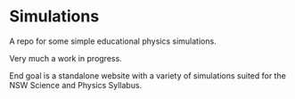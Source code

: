 # Simulations

A repo for some simple educational physics simulations.  

Very much a work in progress.

End goal is a standalone website with a variety of simulations suited for the NSW Science and Physics Syllabus.